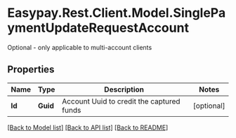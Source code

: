 # Easypay.Rest.Client.Model.SinglePaymentUpdateRequestAccount
Optional - only applicable to multi-account clients

## Properties

Name | Type | Description | Notes
------------ | ------------- | ------------- | -------------
**Id** | **Guid** | Account Uuid to credit the captured funds | [optional] 

[[Back to Model list]](../README.md#documentation-for-models) [[Back to API list]](../README.md#documentation-for-api-endpoints) [[Back to README]](../README.md)

